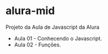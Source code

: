 # alura-mid
Projeto da Aula de Javascript da Alura

- Aula 01 - Conhecendo o Javascript.
- Aula 02 - Funções.
